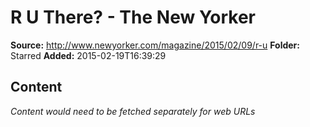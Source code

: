 # R U There? - The New Yorker

**Source:** http://www.newyorker.com/magazine/2015/02/09/r-u
**Folder:** Starred
**Added:** 2015-02-19T16:39:29




## Content
*Content would need to be fetched separately for web URLs*

